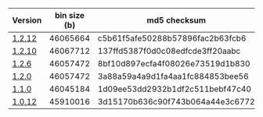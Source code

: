  Version | bin size (b) | md5 checksum  
--- | --- | ---
[1.2.12](https://drive.google.com/open?id=0B_eejsYvd9p1dkswSFJfallCWWs)  | 46065664 | c5b61f5afe50288b57896fac2b63fcb6  
[1.2.10](https://drive.google.com/open?id=0B_eejsYvd9p1dlBWRy1zbjZCbFk) | 46067712 | 137ffd5387f0d0c08edfcde3ff20aabc  
[1.2.6](https://drive.google.com/open?id=0B_eejsYvd9p1bmh3bEo3NE0xODg)	  | 46057472 | 8bf10d897ecfa4f08026e73519d1b830  
[1.2.0](https://drive.google.com/open?id=0B_eejsYvd9p1MHl4U2VUWndjeEk)	  | 46057472 | 3a88a59a4a9d1fa4aa1fc884853bee56  
[1.1.0](https://drive.google.com/open?id=0B_eejsYvd9p1TVV1YmY3bG1aS00)	  | 46045184 | 1d09ee53dd2932b1df2c511bebf47c40  
[1.0.12](https://drive.google.com/open?id=0B_eejsYvd9p1ek5BQzVjeXFqTkk)  | 45910016 | 3d15170b636c90f743b064a44e3c6772  
